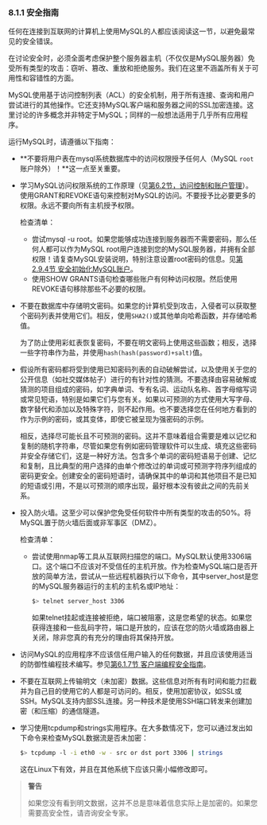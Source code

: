 ### 8.1.1 安全指南

任何在连接到互联网的计算机上使用MySQL的人都应该阅读这一节，以避免最常见的安全错误。

在讨论安全时，必须全面考虑保护整个服务器主机（不仅仅是MySQL服务器）免受所有类型的攻击：窃听、篡改、重放和拒绝服务。我们在这里不涵盖所有关于可用性和容错性的方面。

MySQL使用基于访问控制列表（ACL）的安全机制，用于所有连接、查询和用户尝试进行的其他操作。它还支持MySQL客户端和服务器之间的SSL加密连接。这里讨论的许多概念并非特定于MySQL；同样的一般想法适用于几乎所有应用程序。

运行MySQL时，请遵循以下指南：

- **不要将用户表在mysql系统数据库中的访问权限授予任何人（MySQL `root`账户除外）！**这一点至关重要。

- 学习MySQL访问权限系统的工作原理（见[第6.2节，访问控制和账户管理](../08.02.访问控制和账户管理/08.02.00.访问控制和账户管理.md)）。使用GRANT和REVOKE语句来控制对MySQL的访问。不要授予比必要更多的权限。永远不要向所有主机授予权限。

  检查清单：

  - 尝试mysql -u root。如果您能够成功连接到服务器而不需要密码，那么任何人都可以作为MySQL root用户连接到您的MySQL服务器，并拥有全部权限！请复查MySQL安装说明，特别注意设置root密码的信息。见[第2.9.4节 安全初始化MySQL账户](../../02.安装和升级MySQL/02.09.安装后设置和测试/02.09.04.安全初始化MySQL账户.md)。
  - 使用SHOW GRANTS语句检查哪些账户有何种访问权限。然后使用REVOKE语句移除那些不必要的权限。

- 不要在数据库中存储明文密码。如果您的计算机受到攻击，入侵者可以获取整个密码列表并使用它们。相反，使用`SHA2()`或其他单向哈希函数，并存储哈希值。

  为了防止使用彩虹表恢复密码，不要在明文密码上使用这些函数；相反，选择一些字符串作为盐，并使用`hash(hash(password)+salt)`值。

- 假设所有密码都将受到使用已知密码列表的自动破解尝试，以及使用关于您的公开信息（如社交媒体帖子）进行的有针对性的猜测。不要选择由容易破解或猜测的项目组成的密码，如字典单词、专有名词、运动队名称、首字母缩写词或常见短语，特别是如果它们与您有关。如果以可预测的方式使用大写字母、数字替代和添加以及特殊字符，则不起作用。也不要选择您在任何地方看到的作为示例的密码，或其变体，即使它被呈现为强密码的示例。

  相反，选择尽可能长且不可预测的密码。这并不意味着组合需要是难以记忆和复制的随机字符串，尽管如果您有例如密码管理软件可以生成、填充这些密码并安全存储它们，这是一种好方法。包含多个单词的密码短语易于创建、记忆和复制，且比典型的用户选择的由单个修改过的单词或可预测字符序列组成的密码更安全。创建安全的密码短语时，请确保其中的单词和其他项目不是已知的短语或引用，不是以可预测的顺序出现，最好根本没有彼此之间的先前关系。

- 投入防火墙。这至少可以保护您免受任何软件中所有类型的攻击的50%。将MySQL置于防火墙后面或非军事区（DMZ）。

  检查清单：

  - 尝试使用nmap等工具从互联网扫描您的端口。MySQL默认使用3306端口。这个端口不应该对不受信任的主机开放。作为检查MySQL端口是否开放的简单方法，尝试从一些远程机器执行以下命令，其中server_host是您的MySQL服务器运行的主机的主机名或IP地址：

    ```bash
    $> telnet server_host 3306
    ```

    如果telnet挂起或连接被拒绝，端口被阻塞，这是您希望的状态。如果您获得连接和一些乱码字符，端口是开放的，应该在您的防火墙或路由器上关闭，除非您真的有充分的理由将其保持开放。

- 访问MySQL的应用程序不应该信任用户输入的任何数据，并且应该使用适当的防御性编程技术编写。参见[第6.1.7节 客户端编程安全指南](../08.01.一般安全问题/08.01.07.客户端编程安全指南.md)。

- 不要在互联网上传输明文（未加密）数据。这些信息对所有有时间和能力拦截并为自己目的使用它的人都是可访问的。相反，使用加密协议，如SSL或SSH。MySQL支持内部SSL连接。另一种技术是使用SSH端口转发来创建加密（和压缩）的通信隧道。

- 学习使用tcpdump和strings实用程序。在大多数情况下，您可以通过发出如下命令来检查MySQL数据流是否未加密：

  ```bash
  $> tcpdump -l -i eth0 -w - src or dst port 3306 | strings
  ```

  这在Linux下有效，并且在其他系统下应该只需小幅修改即可。

> **警告**
>
> 如果您没有看到明文数据，这并不总是意味着信息实际上是加密的。如果您需要高安全性，请咨询安全专家。